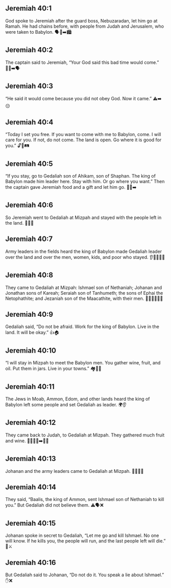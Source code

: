 ## Jeremiah 40:1
God spoke to Jeremiah after the guard boss, Nebuzaradan, let him go at Ramah. He had chains before, with people from Judah and Jerusalem, who were taken to Babylon. 🗣️🔗➡️🏙️
## Jeremiah 40:2
The captain said to Jeremiah, “Your God said this bad time would come.” 🧍‍♂️➡️🗣️
## Jeremiah 40:3
“He said it would come because you did not obey God. Now it came.” ⚠️➡️😔
## Jeremiah 40:4
“Today I set you free. If you want to come with me to Babylon, come. I will care for you. If not, do not come. The land is open. Go where it is good for you.” 🔓👐🛤️
## Jeremiah 40:5
“If you stay, go to Gedaliah son of Ahikam, son of Shaphan. The king of Babylon made him leader here. Stay with him. Or go where you want.” Then the captain gave Jeremiah food and a gift and let him go. 🍞🎁➡️
## Jeremiah 40:6
So Jeremiah went to Gedaliah at Mizpah and stayed with the people left in the land. 🚶‍♂️🏡
## Jeremiah 40:7
Army leaders in the fields heard the king of Babylon made Gedaliah leader over the land and over the men, women, kids, and poor who stayed. 👂👑🧑‍🤝‍🧑
## Jeremiah 40:8
They came to Gedaliah at Mizpah: Ishmael son of Nethaniah; Johanan and Jonathan sons of Kareah; Seraiah son of Tanhumeth; the sons of Ephai the Netophathite; and Jezaniah son of the Maacathite, with their men. 🚶‍♂️🚶‍♂️🚶‍♂️
## Jeremiah 40:9
Gedaliah said, “Do not be afraid. Work for the king of Babylon. Live in the land. It will be okay.” 👍🏠
## Jeremiah 40:10
“I will stay in Mizpah to meet the Babylon men. You gather wine, fruit, and oil. Put them in jars. Live in your towns.” 🏘️🍇🍶
## Jeremiah 40:11
The Jews in Moab, Ammon, Edom, and other lands heard the king of Babylon left some people and set Gedaliah as leader. 🌍👂
## Jeremiah 40:12
They came back to Judah, to Gedaliah at Mizpah. They gathered much fruit and wine. 🚶‍♀️🚶‍♂️➡️🏡🍇
## Jeremiah 40:13
Johanan and the army leaders came to Gedaliah at Mizpah. 🚶‍♂️🧍‍♂️
## Jeremiah 40:14
They said, “Baalis, the king of Ammon, sent Ishmael son of Nethaniah to kill you.” But Gedaliah did not believe them. ⚠️🗣️❌
## Jeremiah 40:15
Johanan spoke in secret to Gedaliah, “Let me go and kill Ishmael. No one will know. If he kills you, the people will run, and the last people left will die.” 🤫⚔️
## Jeremiah 40:16
But Gedaliah said to Johanan, “Do not do it. You speak a lie about Ishmael.” ✋❌
